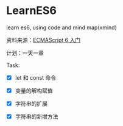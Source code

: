# LearnES6
learn es6, using code and mind map(xmind)

资料来源：[ECMAScript 6 入门](https://es6.ruanyifeng.com/)

计划：一天一章

Task:

- [x]  let 和 const 命令
- [x] 变量的解构赋值
- [x] 字符串的扩展
- [x] 字符串的新增方法

